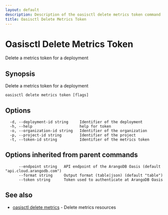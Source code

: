 ```yaml
---
layout: default
description: Description of the oasisctl delete metrics token command
title: Oasisctl Delete Metrics Token
---
```

# Oasisctl Delete Metrics Token

Delete a metrics token for a deployment

## Synopsis

Delete a metrics token for a deployment

```
oasisctl delete metrics token [flags]
```

## Options

```
  -d, --deployment-id string     Identifier of the deployment
  -h, --help                     help for token
  -o, --organization-id string   Identifier of the organization
  -p, --project-id string        Identifier of the project
  -t, --token-id string          Identifier of the metrics token
```

## Options inherited from parent commands

```
      --endpoint string   API endpoint of the ArangoDB Oasis (default "api.cloud.arangodb.com")
      --format string     Output format (table|json) (default "table")
      --token string      Token used to authenticate at ArangoDB Oasis
```

## See also

* [oasisctl delete metrics](oasisctl-delete-metrics.html)	 - Delete metrics resources

